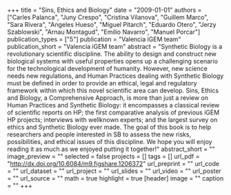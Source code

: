 +++
title = "Sins, Ethics and Biology"
date = "2009-01-01"
authors = ["Carles Palanca", "Juny Crespo", "Cristina Vilanova", "Guillem Marco", "Sara Rivera", "Angeles Hueso", "Miguel Pitarch", "Eduardo Otero", "Jerzy Szablowski", "Arnau Montagud", "Emilio Navarro", "Manuel Porcar"]
publication_types = ["5"]
publication = "Valencia iGEM team"
publication_short = "Valencia iGEM team"
abstract = "Synthetic Biology is a revolutionary scientific discipline. The ability to design and construct new biological systems with useful properties opens up a challenging scenario for the technological development of humanity. However, new science needs new regulations, and Human Practices dealing with Synthetic Biology must be defined in order to provide an ethical, legal and regulatory framework within which this novel scientific area can develop. Sins, Ethics and Biology, a Comprehensive Approach, is more than just a review on Human Practices and Synthetic Biology: it encompasses a classical review of scientific reports on HP; the first comparative analysis of previous iGEM HP projects; interviews with wellknown experts; and the largest survey on ethics and Synthetic Biology ever made. The goal of this book is to help researchers and people interested in SB to assess the new risks, possibilities, and ethical issues of this discipline. We hope you will enjoy reading it as much as we enjoyed putting it together!"
abstract_short = ""
image_preview = ""
selected = false
projects = []
tags = []
url_pdf = "http://dx.doi.org/10.6084/m9.figshare.1206372"
url_preprint = ""
url_code = ""
url_dataset = ""
url_project = ""
url_slides = ""
url_video = ""
url_poster = ""
url_source = ""
math = true
highlight = true
[header]
image = ""
caption = ""
+++
